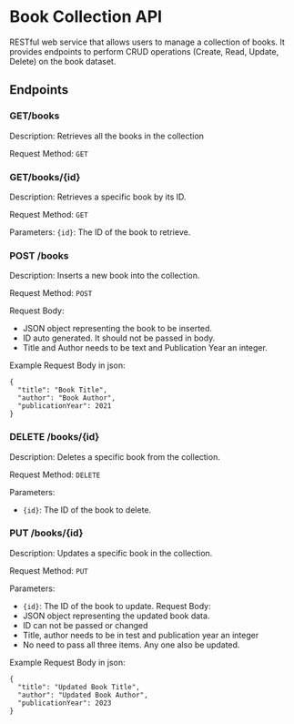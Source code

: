 # Book Collection API

RESTful web service that allows users to manage a collection of books. It provides endpoints to perform CRUD operations (Create, Read, Update, Delete) on the book dataset.



## **Endpoints**

### **GET/books**
Description: Retrieves all the books in the collection

Request Method: `GET`


### **GET/books/{id}**
Description: Retrieves a specific book by its ID.

Request Method: `GET`

Parameters:
    `{id}`: The ID of the book to retrieve.

### **POST /books**
Description: Inserts a new book into the collection.

Request Method: `POST`

Request Body: 
- JSON object representing the book to be inserted.
- ID auto generated. It should not be passed in body.
- Title and Author needs to be text and Publication Year an integer. 

Example Request Body in json:
```
{
  "title": "Book Title",
  "author": "Book Author",
  "publicationYear": 2021
}
```
### **DELETE /books/{id}**

Description: Deletes a specific book from the collection.

Request Method: `DELETE`

Parameters:

- `{id}`: The ID of the book to delete.


### **PUT /books/{id}**
Description: Updates a specific book in the collection.

Request Method: `PUT`

Parameters:

- `{id}`: The ID of the book to update.
Request Body: 
- JSON object representing the updated book data.
- ID can not be passed or changed
- Title, author needs to be in test and publication year  an integer
- No need to pass all three items. Any one also be updated.

Example Request Body in json:
```
{
  "title": "Updated Book Title",
  "author": "Updated Book Author",
  "publicationYear": 2023
}
```
